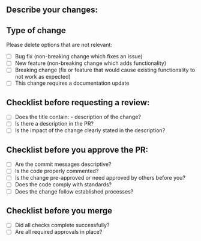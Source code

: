 ## Describe your changes:

## Type of change

Please delete options that are not relevant:
* [ ] Bug fix (non-breaking change which fixes an issue)
* [ ] New feature (non-breaking change which adds functionality)
* [ ] Breaking change (fix or feature that would cause existing functionality to not work as expected)
* [ ] This change requires a documentation update

## Checklist before requesting a review:
* [ ] Does the title contain:
       - description of the change?
* [ ] Is there a description in the PR?
* [ ] Is the impact of the change clearly stated in the description?

## Checklist before you approve the PR:
* [ ] Are the commit messages descriptive?
* [ ] Is the code properly commented?
* [ ] Is the change pre-approved or need approved by others before you?
* [ ] Does the code comply with standards?
* [ ] Does the change follow established processes?

##  Checklist before you merge

* [ ] Did all checks complete successfully?
* [ ] Are all required approvals in place?